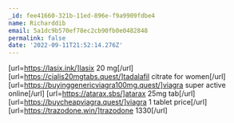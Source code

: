 ```yaml
---
_id: fee41660-321b-11ed-896e-f9a9909fdbe4
name: Richarddib
email: 5a1dc9b570ef78ec2cb90fb0e0482848
permalink: false
date: '2022-09-11T21:52:14.276Z'
---
```

[url=https://lasix.ink/]lasix 20 mg[/url] [url=https://cialis20mgtabs.quest/]tadalafil citrate for women[/url] [url=https://buyinggenericviagra100mg.quest/]viagra super active online[/url] [url=https://atarax.sbs/]atarax 25mg tab[/url] [url=https://buycheapviagra.quest/]viagra 1 tablet price[/url] [url=https://trazodone.win/]trazodone 1330[/url]
